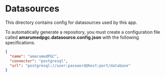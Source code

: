 # Datasources

This directory contains config for datasources used by this app.

To automatically generate a repository, you must create a configuration file called **amarumedpgc.datasource.config.json** with the following specifications.

```json
{
  "name": "amarumedPGC",
  "connector": "postgresql",
  "url": "postgresql://user:password@host:port/database"
}
```
